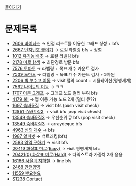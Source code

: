 [돌아가기](./README.md)
# 문제목록
- [2606 바이러스](./2606.py) → 인접 리스트를 이용한 그래프 생성 + bfs
- [2667 단지번호 붙이기](./P2667.java) → 로컬 라벨링 bfs + 정렬
- [1012 유기농 배추](./P1012.java) → 로컬 라벨링 bfs
- [2178 미로 탐색](./P2178.java) → 최단경로 방문 bfs
- [7576 토마토](./P7576.java) → 라벨링 + 목표 개수 카운트 검사
- [7569 토마토](./P7569.java) → 라벨링 + 목표 개수 카운트 검사 + 3차원
- [2206 벽 부수고 이동](./P2206.java) → visit 맵의 count + 시뮬레이션(평행세계)
- [7562 나이트의 이동](./P7562.java) → ㅋㅋ
- [1707 이분 그래프](./1707.py) → 그래프 노드 컬러 부여 bfs
- [4179 불!](./4179.py) → 맵 이동 가능 노드 2개 (멀티 큐??)
- [1697 숨바꼭질](./P1697.java) → visit bfs (push visit check)
- [12851 숨바꼭질2](./12851.py) → visit bfs (pop visit check)
- [13549 숨바꼭질3](./13549.py) → 우선순위 큐 bfs (pop visit check)
- [13549 숨바꼭질3](./P13549.java) → arraydeque bfs
- [4963 섬의 개수](./P4963.java) → bfs
- [1987 알파벳](./1987.py) → 백트래킹(bfs)
- [2583 영역 구하기](./2583.py) → visit bfs
- [20419 화살표 미로(Easy)](./P20419.java) → visit 평행세계 bfs
- [20421(0) 화살표 미로(Hard)](./P20420.java) → 다익스트라 가중치 2개 응용
- [16166 서울의 지하철](./P16166.java) → line bfs
- [2468 안전영역](./P2468.java)
- [11559 뿌요뿌요](./P11559.java)
- [S1238 Contact](./S1238.java)
